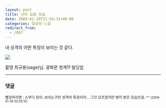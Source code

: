 ```yaml
---
layout: post
title: 나의 요즘 모습
date: 2009-01-29T21:54:31+09:00
categories: 일상의-느낌
redirect_from:
  - /897
---
```


내 성격의 어떤 특징이 보이는 것 같다.

<img src="http://farm4.static.flickr.com/3525/3236630892_3381d09f41.jpg">

촬영 최규용(sage)님. 광화문 청계11 빌딩앞.

* * *

### 댓글



<!--- cmt:1186 --->
<!--- mail: --->
<!--- parent:0 --->

<small>빨강머리앤 : 스무디 킹이..보이는구만  성격의 특징이라... 그건 모르겠지만  왠지 밝은 모습인걸..^^ <small>(2009-01-30 02:25:12)</small></small>

